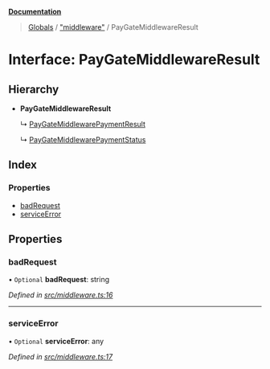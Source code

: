 **[Documentation](../README.md)**

> [Globals](../README.md) / ["middleware"](../modules/_middleware_.md) / PayGateMiddlewareResult

# Interface: PayGateMiddlewareResult

## Hierarchy

- **PayGateMiddlewareResult**

  ↳ [PayGateMiddlewarePaymentResult](_middleware_.paygatemiddlewarepaymentresult.md)

  ↳ [PayGateMiddlewarePaymentStatus](_middleware_.paygatemiddlewarepaymentstatus.md)

## Index

### Properties

- [badRequest](_middleware_.paygatemiddlewareresult.md#badrequest)
- [serviceError](_middleware_.paygatemiddlewareresult.md#serviceerror)

## Properties

### badRequest

• `Optional` **badRequest**: string

_Defined in [src/middleware.ts:16](https://github.com/distributhor/paygate-sdk/blob/79e7c40/src/middleware.ts#L16)_

---

### serviceError

• `Optional` **serviceError**: any

_Defined in [src/middleware.ts:17](https://github.com/distributhor/paygate-sdk/blob/79e7c40/src/middleware.ts#L17)_
